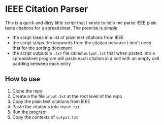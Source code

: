 # IEEE Citation Parser 
This is a quick and dirty little script that I wrote to help me parse IEEE plain texts citations for a spreadsheet. 
The premise is simple: 
* the script takes in a list of plain text citations from IEEE
* the script strips the keywords from the citation because I don't need that for the sorting document 
* the script outputs a `.txt` file called `output.txt` that when pasted into a spreadsheet program will paste each citation in a cell with an empty cell padding between each entry

## How to use
1. Clone the repo
2. Create a the file `input.txt` at the root level of the repo
2. Copy the plain text citations from IEEE
3. Paste the citations into `input.txt`
4. Run the program
5. Copy the contexts of `output.txt`

